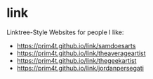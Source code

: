 # link
Linktree-Style Websites for people I like:
- https://prim4t.github.io/link/samdoesarts
- https://prim4t.github.io/link/theaverageartist
- https://prim4t.github.io/link/thegeekartist
- https://prim4t.github.io/link/jordanpersegati

